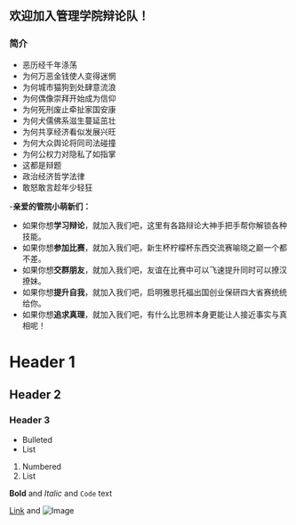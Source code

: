 ## 欢迎加入管理学院辩论队！


### 简介
- 恶历经千年涤荡
- 为何万恶金钱使人变得迷惘
- 为何城市猫狗到处肆意流浪
- 为何偶像崇拜开始成为信仰
- 为何死刑废止牵扯家国安康
- 为何犬儒佛系滋生蔓延茁壮
- 为何共享经济看似发展兴旺
- 为何大众舆论将同司法碰撞
- 为何公权力对隐私了如指掌
- 这都是辩题
- 政治经济哲学法律
- 敢怒敢言趁年少轻狂

-**亲爱的管院小萌新们：**
 -  如果你想**学习辩论**，就加入我们吧，这里有各路辩论大神手把手帮你解锁各种技能。
 -  如果你想**参加比赛**，就加入我们吧，新生杯柠檬杯东西交流赛喻晓之巅一个都不差。
 -  如果你想**交群朋友**，就加入我们吧，友谊在比赛中可以飞速提升同时可以撩汉撩妹。
 -  如果你想**提升自我**，就加入我们吧，启明雅思托福出国创业保研四大省赛统统给你。
 -  如果你想**追求真理**，就加入我们吧，有什么比思辨本身更能让人接近事实与真相呢！


# Header 1
## Header 2
### Header 3

- Bulleted
- List

1. Numbered
2. List

**Bold** and _Italic_ and `Code` text

[Link](url) and ![Image](src)
```
